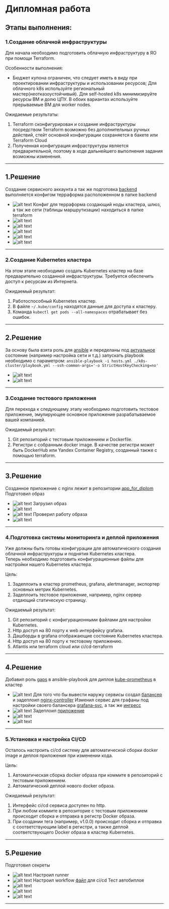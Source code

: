 # Дипломная работа

## Этапы выполнения:


### 1.Создание облачной инфраструктуры

Для начала необходимо подготовить облачную инфраструктуру в ЯО при помощи Terraform.

Особенности выполнения:

- Бюджет купона ограничен, что следует иметь в виду при проектировании инфраструктуры и использовании ресурсов;
Для облачного k8s используйте региональный мастер(неотказоустойчивый). Для self-hosted k8s минимизируйте ресурсы ВМ и долю ЦПУ. В обоих вариантах используйте прерываемые ВМ для worker nodes.

Ожидаемые результаты:

1. Terraform сконфигурирован и создание инфраструктуры посредством Terraform возможно без дополнительных ручных действий, стейт основной конфигурации сохраняется в бакете или Terraform Cloud
2. Полученная конфигурация инфраструктуры является предварительной, поэтому в ходе дальнейшего выполнения задания возможны изменения.
---
## 1.Решение
Создание сервисного аккаунта а так же подготовка [backend](./bucket/) выполняется конфигом терраформа расположенном в папке backend
* ![alt text](image.png)
Конфиг для терраформа создающий ноды кластера, шлюз, а так же сети (таблицы маршрутизации) находиться в папке terraform
* ![alt text](image-1.png)
* ![alt text](image-2.png)
* ![alt text](image-3.png)
* ![alt text](image-4.png)
* ![alt text](image-5.png)
---
### 2.Создание Kubernetes кластера

На этом этапе необходимо создать Kubernetes кластер на базе предварительно созданной инфраструктуры.   Требуется обеспечить доступ к ресурсам из Интернета.

Ожидаемый результат:

1. Работоспособный Kubernetes кластер.
2. В файле `~/.kube/config` находятся данные для доступа к кластеру.
3. Команда `kubectl get pods --all-namespaces` отрабатывает без ошибок.
---
## 2.Решение
За основу была взята роль для [ansible](https://vk.com/@kodepteam-sozdanie-kubernetes-klastera-pri-pomoschi-ansible-rolei-i-mu) и переделаны под [актуальное](./ansible/k8s-cluster/) состояние (например настройка сети и т.д.)
запускать playbook необходимо с параметром:
```ansible-playbook -i hosts.yml ./k8s-cluster/playbook.yml --ssh-common-args='-o StrictHostKeyChecking=no' ```
* ![alt text](image-14.png)
* ![alt text](image-13.png)

---
### 3.Создание тестового приложения

Для перехода к следующему этапу необходимо подготовить тестовое приложение, эмулирующее основное приложение разрабатываемое вашей компанией.

Ожидаемый результат:

1. Git репозиторий с тестовым приложением и Dockerfile.
2. Регистри с собранным docker image. В качестве регистри может быть DockerHub или Yandex Container Registry, созданный также с помощью terraform.

---
## 3.Решение
Созданное приложение с nginx лежит в репозитории [app_for_diplom](https://github.com/starky29/app_for_diplom)
Подготовил образ
* ![alt text](image-6.png)
Загрузил образ
* ![alt text](image-9.png)
* ![alt text](image-8.png)
Проверил работу образа
* ![alt text](image-7.png)
  
---
### 4.Подготовка cистемы мониторинга и деплой приложения

Уже должны быть готовы конфигурации для автоматического создания облачной инфраструктуры и поднятия Kubernetes кластера.  
Теперь необходимо подготовить конфигурационные файлы для настройки нашего Kubernetes кластера.

Цель:
1. Задеплоить в кластер prometheus, grafana, alertmanager, экспортер основных метрик Kubernetes.
2. Задеплоить тестовое приложение, например, nginx сервер отдающий статическую страницу.

Ожидаемый результат:
1. Git репозиторий с конфигурационными файлами для настройки Kubernetes.
2. Http доступ на 80 порту к web интерфейсу grafana.
3. Дашборды в grafana отображающие состояние Kubernetes кластера.
4. Http доступ на 80 порту к тестовому приложению.
5. Atlantis или terraform cloud или ci/cd-terraform
---
## 4.Решение
 Добавил роль [gaps](./ansible/k8s-cluster/roles/gaps/) в ansible-playbook для диплоя [kube-prometheus](https://github.com/prometheus-operator/kube-prometheus) в кластер
* ![alt text](image-17.png)
Для того что бы вывести наружу сервисы создал [балансер](./terraform/balancer.tf) и задеплоил [nginx-controller](./manifests/ing-mon-nginx.yaml)
Изменил сервис для графаны под настройки своего балансера [grafana-svc](./manifests/garafana-svc.yaml), а так же [ингресс](./manifests/ingres-monitoring.yaml)
* ![alt text](image-19.png)
Задеплоил [приложение](./manifests/app.yaml)
* ![alt text](image-18.png) 
* ![alt text](image-20.png)
  

---
### 5.Установка и настройка CI/CD

Осталось настроить ci/cd систему для автоматической сборки docker image и деплоя приложения при изменении кода.

Цель:

1. Автоматическая сборка docker образа при коммите в репозиторий с тестовым приложением.
2. Автоматический деплой нового docker образа.

Ожидаемый результат:

1. Интерфейс ci/cd сервиса доступен по http.
2. При любом коммите в репозиторие с тестовым приложением происходит сборка и отправка в регистр Docker образа.
3. При создании тега (например, v1.0.0) происходит сборка и отправка с соответствующим label в регистри, а также деплой соответствующего Docker образа в кластер Kubernetes.
---
## 5.Решение
Подготовил секреты
* ![alt text](image-21.png)
Настроил runner
* ![alt text](image-22.png)
Настроил workflow [файл](starky29/app_for_diplom.git) для ci/cd
Тест автобиплоя
* ![alt text](image-24.png)
* ![alt text](image-25.png)
* ![alt text](image-23.png)
---
